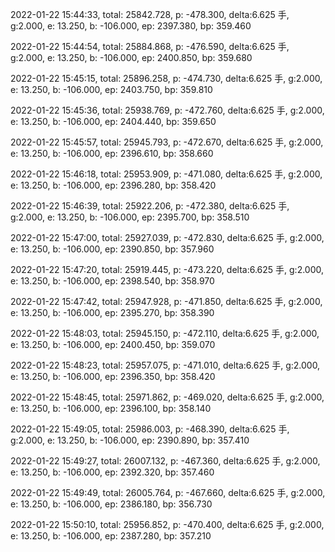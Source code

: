 2022-01-22 15:44:33, total: 25842.728, p: -478.300, delta:6.625 手, g:2.000, e: 13.250, b: -106.000, ep: 2397.380, bp: 359.460

2022-01-22 15:44:54, total: 25884.868, p: -476.590, delta:6.625 手, g:2.000, e: 13.250, b: -106.000, ep: 2400.850, bp: 359.680

2022-01-22 15:45:15, total: 25896.258, p: -474.730, delta:6.625 手, g:2.000, e: 13.250, b: -106.000, ep: 2403.750, bp: 359.810

2022-01-22 15:45:36, total: 25938.769, p: -472.760, delta:6.625 手, g:2.000, e: 13.250, b: -106.000, ep: 2404.440, bp: 359.650

2022-01-22 15:45:57, total: 25945.793, p: -472.670, delta:6.625 手, g:2.000, e: 13.250, b: -106.000, ep: 2396.610, bp: 358.660

2022-01-22 15:46:18, total: 25953.909, p: -471.080, delta:6.625 手, g:2.000, e: 13.250, b: -106.000, ep: 2396.280, bp: 358.420

2022-01-22 15:46:39, total: 25922.206, p: -472.380, delta:6.625 手, g:2.000, e: 13.250, b: -106.000, ep: 2395.700, bp: 358.510

2022-01-22 15:47:00, total: 25927.039, p: -472.830, delta:6.625 手, g:2.000, e: 13.250, b: -106.000, ep: 2390.850, bp: 357.960

2022-01-22 15:47:20, total: 25919.445, p: -473.220, delta:6.625 手, g:2.000, e: 13.250, b: -106.000, ep: 2398.540, bp: 358.970

2022-01-22 15:47:42, total: 25947.928, p: -471.850, delta:6.625 手, g:2.000, e: 13.250, b: -106.000, ep: 2395.270, bp: 358.390

2022-01-22 15:48:03, total: 25945.150, p: -472.110, delta:6.625 手, g:2.000, e: 13.250, b: -106.000, ep: 2400.450, bp: 359.070

2022-01-22 15:48:23, total: 25957.075, p: -471.010, delta:6.625 手, g:2.000, e: 13.250, b: -106.000, ep: 2396.350, bp: 358.420

2022-01-22 15:48:45, total: 25971.862, p: -469.020, delta:6.625 手, g:2.000, e: 13.250, b: -106.000, ep: 2396.100, bp: 358.140

2022-01-22 15:49:05, total: 25986.003, p: -468.390, delta:6.625 手, g:2.000, e: 13.250, b: -106.000, ep: 2390.890, bp: 357.410

2022-01-22 15:49:27, total: 26007.132, p: -467.360, delta:6.625 手, g:2.000, e: 13.250, b: -106.000, ep: 2392.320, bp: 357.460

2022-01-22 15:49:49, total: 26005.764, p: -467.660, delta:6.625 手, g:2.000, e: 13.250, b: -106.000, ep: 2386.180, bp: 356.730

2022-01-22 15:50:10, total: 25956.852, p: -470.400, delta:6.625 手, g:2.000, e: 13.250, b: -106.000, ep: 2387.280, bp: 357.210